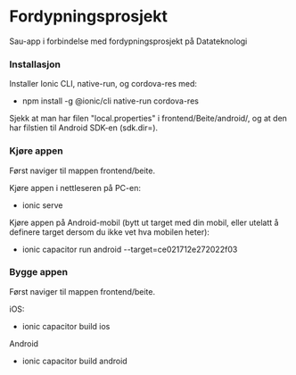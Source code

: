 # Fordypningsprosjekt

Sau-app i forbindelse med fordypningsprosjekt på Datateknologi

### Installasjon

Installer Ionic CLI, native-run, og cordova-res med:

- npm install -g @ionic/cli native-run cordova-res

Sjekk at man har filen "local.properties" i frontend/Beite/android/, og at den har filstien til Android SDK-en (sdk.dir=<filsti>).

### Kjøre appen

Først naviger til mappen frontend/beite.

Kjøre appen i nettleseren på PC-en:

- ionic serve

Kjøre appen på Android-mobil (bytt ut target med din mobil, eller utelatt å definere target dersom du ikke vet hva mobilen heter):

- ionic capacitor run android --target=ce021712e272022f03

### Bygge appen

Først naviger til mappen frontend/beite.

iOS:

- ionic capacitor build ios

Android

- ionic capacitor build android
